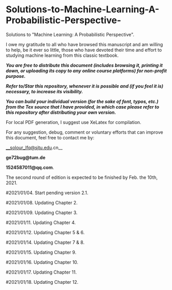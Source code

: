 # Solutions-to-Machine-Learning-A-Probabilistic-Perspective-

Solutions to "Machine Learning: A Probabilistic Perspective".

I owe my gratitude to all who have browsed this manuscript and am willing to help, be it ever so little, those who have devoted their time and effort to studying machine learning from this classic textbook. 

___You are free to distribute this document (includes browsing it, printing it down, or uploading its copy to any online course platforms) for non-profit purpose.___

___Refer to/Star this repository, whenever it is possible and (if you feel it is) necessary, to increase its visibility.___

___You can build your individual version (for the sake of font, typos, etc.) from the Tex source that I have provided, in which case please refer to this repository after distributing your own version.___

For local PDF generation, I suggest use XeLatex for compilation.

For any suggestion, debug, comment or voluntary efforts that can improve this document, feel free to contact me by:

__solour_lfq@sjtu.edu.cn__

__ge72bug@tum.de__

__1524587011@qq.com__.

The second round of edition is expected to be finished by Feb. the 10th, 2021.

#2021/01/04.
Start pending version 2.1.

#2021/01/08.
Updating Chapter 2.

#2021/01/09.
Updating Chapter 3.

#2021/01/11.
Updating Chapter 4.

#2021/01/12.
Updating Chapter 5 & 6.

#2021/01/14.
Updating Chapter 7 & 8.

#2021/01/15.
Updating Chapter 9.

#2021/01/16.
Updating Chapter 10.

#2021/01/17.
Updating Chapter 11.

#2021/01/18.
Updating Chapter 12.

